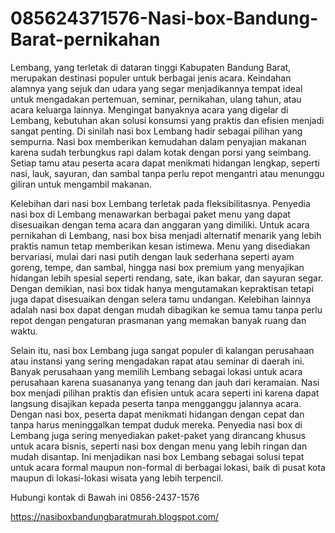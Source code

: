 # 085624371576-Nasi-box-Bandung-Barat-pernikahan
Lembang, yang terletak di dataran tinggi Kabupaten Bandung Barat, merupakan destinasi populer untuk berbagai jenis acara. Keindahan alamnya yang sejuk dan udara yang segar menjadikannya tempat ideal untuk mengadakan pertemuan, seminar, pernikahan, ulang tahun, atau acara keluarga lainnya. Mengingat banyaknya acara yang digelar di Lembang, kebutuhan akan solusi konsumsi yang praktis dan efisien menjadi sangat penting. Di sinilah nasi box Lembang hadir sebagai pilihan yang sempurna. Nasi box memberikan kemudahan dalam penyajian makanan karena sudah terbungkus rapi dalam kotak dengan porsi yang seimbang. Setiap tamu atau peserta acara dapat menikmati hidangan lengkap, seperti nasi, lauk, sayuran, dan sambal tanpa perlu repot mengantri atau menunggu giliran untuk mengambil makanan.

Kelebihan dari nasi box Lembang terletak pada fleksibilitasnya. Penyedia nasi box di Lembang menawarkan berbagai paket menu yang dapat disesuaikan dengan tema acara dan anggaran yang dimiliki. Untuk acara pernikahan di Lembang, nasi box bisa menjadi alternatif menarik yang lebih praktis namun tetap memberikan kesan istimewa. Menu yang disediakan bervariasi, mulai dari nasi putih dengan lauk sederhana seperti ayam goreng, tempe, dan sambal, hingga nasi box premium yang menyajikan hidangan lebih spesial seperti rendang, sate, ikan bakar, dan sayuran segar. Dengan demikian, nasi box tidak hanya mengutamakan kepraktisan tetapi juga dapat disesuaikan dengan selera tamu undangan. Kelebihan lainnya adalah nasi box dapat dengan mudah dibagikan ke semua tamu tanpa perlu repot dengan pengaturan prasmanan yang memakan banyak ruang dan waktu.

Selain itu, nasi box Lembang juga sangat populer di kalangan perusahaan atau instansi yang sering mengadakan rapat atau seminar di daerah ini. Banyak perusahaan yang memilih Lembang sebagai lokasi untuk acara perusahaan karena suasananya yang tenang dan jauh dari keramaian. Nasi box menjadi pilihan praktis dan efisien untuk acara seperti ini karena dapat langsung disajikan kepada peserta tanpa mengganggu jalannya acara. Dengan nasi box, peserta dapat menikmati hidangan dengan cepat dan tanpa harus meninggalkan tempat duduk mereka. Penyedia nasi box di Lembang juga sering menyediakan paket-paket yang dirancang khusus untuk acara bisnis, seperti nasi box dengan menu yang lebih ringan dan mudah disantap. Ini menjadikan nasi box Lembang sebagai solusi tepat untuk acara formal maupun non-formal di berbagai lokasi, baik di pusat kota maupun di lokasi-lokasi wisata yang lebih terpencil.

Hubungi kontak di Bawah ini
0856-2437-1576


https://nasiboxbandungbaratmurah.blogspot.com/

